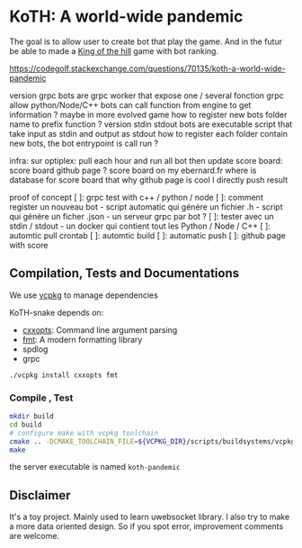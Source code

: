 # KoTH: A world-wide pandemic

The goal is to allow user to create bot that play the game. And in the futur be able to made a [King of the hill](https://codegolf.stackexchange.com/questions/tagged/king-of-the-hill) game with bot ranking.

https://codegolf.stackexchange.com/questions/70135/koth-a-world-wide-pandemic

version grpc
    bots are grpc worker that expose one / several fonction
        grpc allow python/Node/C++
    bots can call function from engine to get information ? maybe in more evolved game
    how to register new bots folder name to prefix function ?
version stdin stdout
    bots are executable script that take input as stdin and output as stdout
    how to register each folder contain new bots, the bot entrypoint is call run ?

infra:
    sur optiplex:
        pull each hour and run all bot
    then update score board:
        score board github page ?
        score board on my ebernard.fr
        where is database for score board that why github page is cool
            I directly push result

proof of concept
    [ ]: grpc test with c++ / python / node
    [ ]: comment register un nouveau bot
        - script automatic qui génére un fichier .h
        - script qui génére un ficher .json
        - un serveur grpc par bot ?
    [ ]: tester avec un stdin / stdout
        - un docker qui contient tout les Python / Node / C++
    [ ]: automtic pull crontab
    [ ]: automtic build
    [ ]: automatic push
    [ ]: github page with score


## Compilation, Tests and Documentations

We use [vcpkg](https://github.com/Microsoft/vcpkg) to manage dependencies

KoTH-snake depends on:
- [cxxopts](https://github.com/jarro2783/cxxopts): Command line argument parsing
- [fmt](https://fmt.dev/latest/index.html): A modern formatting library
- spdlog
- grpc

```
./vcpkg install cxxopts fmt
```

### Compile , Test

```bash
mkdir build
cd build
# configure make with vcpkg toolchain
cmake .. -DCMAKE_TOOLCHAIN_FILE=${VCPKG_DIR}/scripts/buildsystems/vcpkg.cmake
make
```

the server executable is named `koth-pandemic`

## Disclaimer

It's a toy project. Mainly used to learn uwebsocket library.
I also try to make a more data oriented design.
So if you spot error, improvement comments are welcome.
